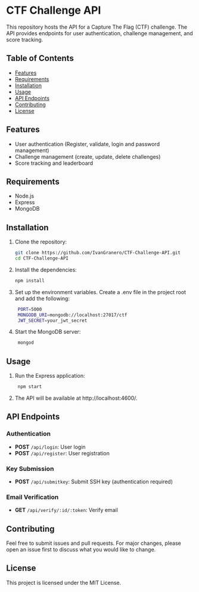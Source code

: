 # CTF Challenge API

This repository hosts the API for a Capture The Flag (CTF) challenge. The API provides endpoints for user authentication, challenge management, and score tracking.

## Table of Contents
- [Features](#features)
- [Requirements](#requirements)
- [Installation](#installation)
- [Usage](#usage)
- [API Endpoints](#api-endpoints)
- [Contributing](#contributing)
- [License](#license)

## Features
- User authentication (Register, validate, login and password management)
- Challenge management (create, update, delete challenges)
- Score tracking and leaderboard

## Requirements
- Node.js
- Express
- MongoDB

## Installation
1. Clone the repository:
   ```bash
   git clone https://github.com/IvanGranero/CTF-Challenge-API.git
   cd CTF-Challenge-API
   ```
   
2. Install the dependencies:
   ```bash
   npm install
   ```
   
3. Set up the environment variables. Create a .env file in the project root and add the following:
   ```bash
    PORT=5000
    MONGODB_URI=mongodb://localhost:27017/ctf
    JWT_SECRET=your_jwt_secret
   ```
   
4. Start the MongoDB server:
   ```bash
    mongod
   ```

## Usage
1. Run the Express application:
   ```bash
    npm start
   ```
2. The API will be available at http://localhost:4600/.


## API Endpoints
### Authentication
- **POST** `/api/login`: User login
- **POST** `/api/register`: User registration

### Key Submission
- **POST** `/api/submitkey`: Submit SSH key (authentication required)

### Email Verification
- **GET** `/api/verify/:id/:token`: Verify email


## Contributing
Feel free to submit issues and pull requests. For major changes, please open an issue first to discuss what you would like to change.

## License
This project is licensed under the MIT License.


